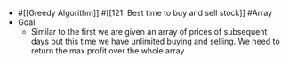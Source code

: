 - #[[Greedy Algorithm]] #[[121. Best time to buy and sell stock]] #Array
- Goal
	- Similar to the first we are given an array of prices of subsequent days but this time we have unlimited buying and selling. We need to return the max profit over the whole array